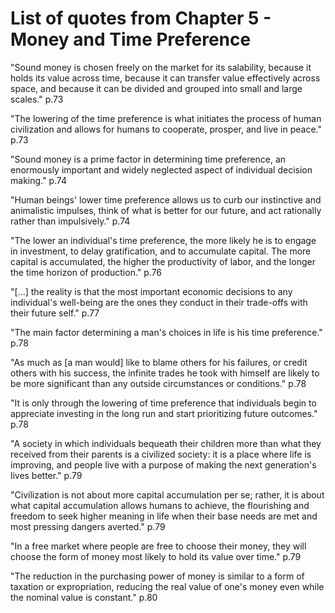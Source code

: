 # List of quotes from Chapter 5 - Money and Time Preference

"Sound money is chosen freely on the market for its salability, because it holds its value across time, because it can transfer value effectively across space, and because it can be divided and grouped into small and large scales." p.73

"The lowering of the time preference is what initiates the process of human civilization and allows for humans to cooperate, prosper, and live in peace." p.73

"Sound money is a prime factor in determining time preference, an enormously important and widely neglected aspect of individual decision making." p.74

"Human beings' lower time preference allows us to curb our instinctive and animalistic impulses, think of what is better for our future, and act rationally rather than impulsively." p.74

"The lower an individual's time preference, the more likely he is to engage in investment, to delay gratification, and to accumulate capital. The more capital is accumulated, the higher the productivity of labor, and the longer the time horizon of production." p.76

"[...] the reality is that the most important economic decisions to any individual's well-being are the ones they conduct in their trade-offs with their future self." p.77

"The main factor determining a man's choices in life is his time preference." p.78

"As much as [a man would] like to blame others for his failures, or credit others with his success, the infinite trades he took with himself are likely to be more significant than any outside circumstances or conditions." p.78

"It is only through the lowering of time preference that individuals begin to appreciate investing in the long run and start prioritizing future outcomes." p.78

"A society in which individuals bequeath their children more than what they received from their parents is a civilized society: it is a place where life is improving, and people live with a purpose of making the next generation's lives better." p.79

"Civilization is not about more capital accumulation per se; rather, it is about what capital accumulation allows humans to achieve, the flourishing and freedom to seek higher meaning in life when their base needs are met and most pressing dangers averted." p.79

"In a free market where people are free to choose their money, they will choose the form of money most likely to hold its value over time." p.79

"The reduction in the purchasing power of money is similar to a form of taxation or expropriation, reducing the real value of one's money even while the nominal value is constant." p.80
